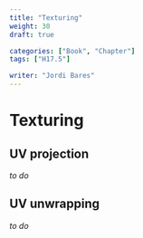 ```yaml
---
title: "Texturing"
weight: 30
draft: true

categories: ["Book", "Chapter"]
tags: ["H17.5"]

writer: "Jordi Bares"
---
```

# Texturing

## UV projection

_to do_

## UV unwrapping

_to do_

